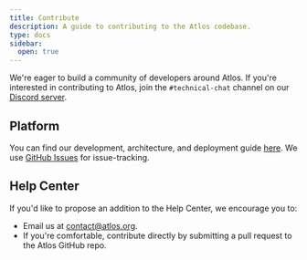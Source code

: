 ```yaml
---
title: Contribute
description: A guide to contributing to the Atlos codebase.
type: docs
sidebar:
  open: true
---
```


We're eager to build a community of developers around Atlos. If you're interested in contributing to Atlos, join the `#technical-chat` channel on our [Discord server](https://discord.gg/gqCcHc9Gav).

## Platform 
You can find our development, architecture, and deployment guide [here](https://github.com/atlosdotorg/atlos/blob/main/platform/README.md). We use [GitHub Issues](https://github.com/atlosdotorg/atlos/issues) for issue-tracking.

## Help Center 
If you'd like to propose an addition to the Help Center, we encourage you to:
- Email us at [contact@atlos.org](mailto:contact@atlos.org).
- If you're comfortable, contribute directly by submitting a pull request to the Atlos GitHub repo.